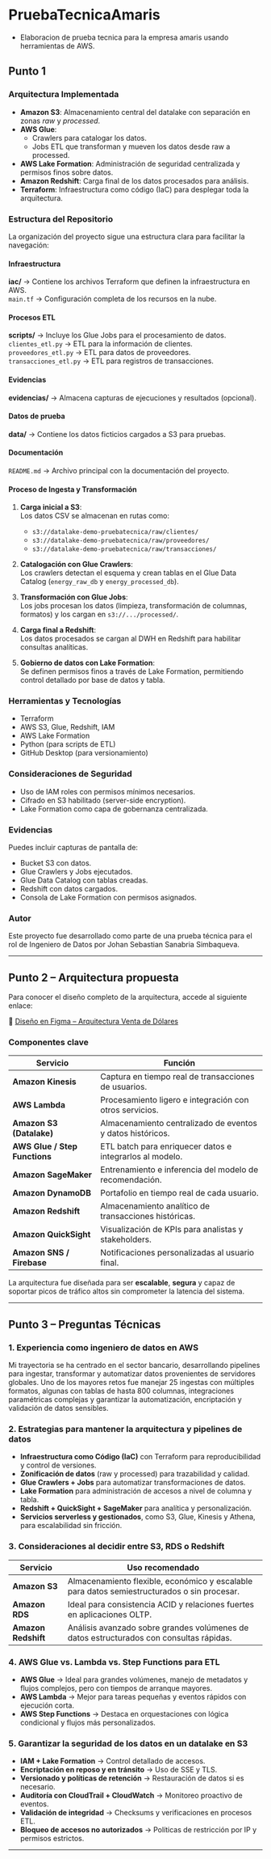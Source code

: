# PruebaTecnicaAmaris


- Elaboracion de prueba tecnica para la empresa amaris usando herramientas de AWS.

## Punto 1 
### Arquitectura Implementada

- **Amazon S3**: Almacenamiento central del datalake con separación en zonas *raw* y *processed*.
- **AWS Glue**: 
  - Crawlers para catalogar los datos.
  - Jobs ETL que transforman y mueven los datos desde raw a processed.
- **AWS Lake Formation**: Administración de seguridad centralizada y permisos finos sobre datos.
- **Amazon Redshift**: Carga final de los datos procesados para análisis.
- **Terraform**: Infraestructura como código (IaC) para desplegar toda la arquitectura.

### Estructura del Repositorio

La organización del proyecto sigue una estructura clara para facilitar la navegación:

#### Infraestructura
 **iac/** → Contiene los archivos Terraform que definen la infraestructura en AWS.  
 `main.tf` → Configuración completa de los recursos en la nube.

#### Procesos ETL
 **scripts/** → Incluye los Glue Jobs para el procesamiento de datos.  
 `clientes_etl.py` → ETL para la información de clientes.  
 `proveedores_etl.py` → ETL para datos de proveedores.  
 `transacciones_etl.py` → ETL para registros de transacciones.

#### Evidencias
 **evidencias/** → Almacena capturas de ejecuciones y resultados (opcional).

#### Datos de prueba
 **data/** → Contiene los datos ficticios cargados a S3 para pruebas.

#### Documentación
 `README.md` → Archivo principal con la documentación del proyecto.

#### Proceso de Ingesta y Transformación

1. **Carga inicial a S3**:  
   Los datos CSV se almacenan en rutas como:
   - `s3://datalake-demo-pruebatecnica/raw/clientes/`
   - `s3://datalake-demo-pruebatecnica/raw/proveedores/`
   - `s3://datalake-demo-pruebatecnica/raw/transacciones/`

2. **Catalogación con Glue Crawlers**:  
   Los crawlers detectan el esquema y crean tablas en el Glue Data Catalog (`energy_raw_db` y `energy_processed_db`).

3. **Transformación con Glue Jobs**:  
   Los jobs procesan los datos (limpieza, transformación de columnas, formatos) y los cargan en `s3://.../processed/`.

4. **Carga final a Redshift**:  
   Los datos procesados se cargan al DWH en Redshift para habilitar consultas analíticas.

5. **Gobierno de datos con Lake Formation**:  
   Se definen permisos finos a través de Lake Formation, permitiendo control detallado por base de datos y tabla.

### Herramientas y Tecnologías

- Terraform
- AWS S3, Glue, Redshift, IAM
- AWS Lake Formation
- Python (para scripts de ETL)
- GitHub Desktop (para versionamiento)

### Consideraciones de Seguridad

- Uso de IAM roles con permisos mínimos necesarios.
- Cifrado en S3 habilitado (server-side encryption).
- Lake Formation como capa de gobernanza centralizada.

### Evidencias

Puedes incluir capturas de pantalla de:
- Bucket S3 con datos.
- Glue Crawlers y Jobs ejecutados.
- Glue Data Catalog con tablas creadas.
- Redshift con datos cargados.
- Consola de Lake Formation con permisos asignados.

### Autor

Este proyecto fue desarrollado como parte de una prueba técnica para el rol de Ingeniero de Datos por Johan Sebastian Sanabria Simbaqueva.

---


## Punto 2 – Arquitectura propuesta

Para conocer el diseño completo de la arquitectura, accede al siguiente enlace:

🔗 [Diseño en Figma – Arquitectura Venta de Dólares](https://www.figma.com/design/xrmoUCSBPbUnjoTTopgG0L/Arquitectura-Venta-dolares?node-id=0-1&t=h6twOG2eX2H2WWel-1)

### Componentes clave

| Servicio | Función |
|----------|---------|
| **Amazon Kinesis** | Captura en tiempo real de transacciones de usuarios. |
| **AWS Lambda** | Procesamiento ligero e integración con otros servicios. |
| **Amazon S3 (Datalake)** | Almacenamiento centralizado de eventos y datos históricos. |
| **AWS Glue / Step Functions** | ETL batch para enriquecer datos e integrarlos al modelo. |
| **Amazon SageMaker** | Entrenamiento e inferencia del modelo de recomendación. |
| **Amazon DynamoDB** | Portafolio en tiempo real de cada usuario. |
| **Amazon Redshift** | Almacenamiento analítico de transacciones históricas. |
| **Amazon QuickSight** | Visualización de KPIs para analistas y stakeholders. |
| **Amazon SNS / Firebase** | Notificaciones personalizadas al usuario final. |

La arquitectura fue diseñada para ser **escalable**, **segura** y capaz de soportar picos de tráfico altos sin comprometer la latencia del sistema.

---

## Punto 3 – Preguntas Técnicas

### 1. Experiencia como ingeniero de datos en AWS

Mi trayectoria se ha centrado en el sector bancario, desarrollando pipelines para ingestar, transformar y automatizar datos provenientes de servidores globales. Uno de los mayores retos fue manejar 25 ingestas con múltiples formatos, algunas con tablas de hasta 800 columnas, integraciones paramétricas complejas y garantizar la automatización, encriptación y validación de datos sensibles.

### 2️. Estrategias para mantener la arquitectura y pipelines de datos

- **Infraestructura como Código (IaC)** con Terraform para reproducibilidad y control de versiones.
- **Zonificación de datos** (raw y processed) para trazabilidad y calidad.
- **Glue Crawlers + Jobs** para automatizar transformaciones de datos.
- **Lake Formation** para administración de accesos a nivel de columna y tabla.
- **Redshift + QuickSight + SageMaker** para analítica y personalización.
- **Servicios serverless y gestionados**, como S3, Glue, Kinesis y Athena, para escalabilidad sin fricción.

### 3️. Consideraciones al decidir entre S3, RDS o Redshift

| Servicio | Uso recomendado |
|----------|----------------|
| **Amazon S3** | Almacenamiento flexible, económico y escalable para datos semiestructurados o sin procesar. |
| **Amazon RDS** | Ideal para consistencia ACID y relaciones fuertes en aplicaciones OLTP. |
| **Amazon Redshift** | Análisis avanzado sobre grandes volúmenes de datos estructurados con consultas rápidas. |

### 4️. AWS Glue vs. Lambda vs. Step Functions para ETL

- **AWS Glue** → Ideal para grandes volúmenes, manejo de metadatos y flujos complejos, pero con tiempos de arranque mayores.
- **AWS Lambda** → Mejor para tareas pequeñas y eventos rápidos con ejecución corta.
- **AWS Step Functions** → Destaca en orquestaciones con lógica condicional y flujos más personalizados.

### 5️. Garantizar la seguridad de los datos en un datalake en S3

- **IAM + Lake Formation** → Control detallado de accesos.
- **Encriptación en reposo y en tránsito** → Uso de SSE y TLS.
- **Versionado y políticas de retención** → Restauración de datos si es necesario.
- **Auditoría con CloudTrail + CloudWatch** → Monitoreo proactivo de eventos.
- **Validación de integridad** → Checksums y verificaciones en procesos ETL.
- **Bloqueo de accesos no autorizados** → Políticas de restricción por IP y permisos estrictos.

-----